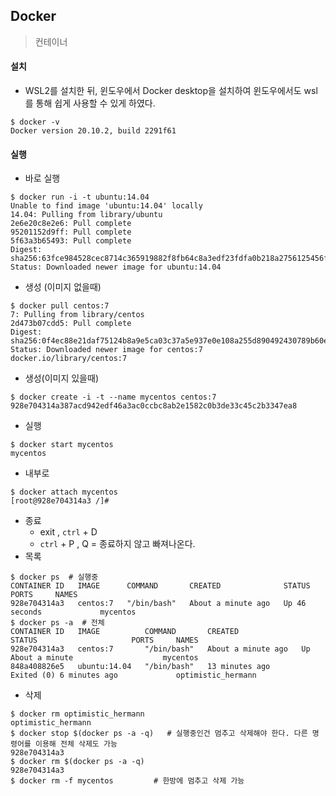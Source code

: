 ## Docker

> 컨테이너

#### 

#### 설치

* WSL2를 설치한 뒤, 윈도우에서 Docker desktop을 설치하여 윈도우에서도 wsl를 통해 쉽게 사용할 수 있게 하였다.

``````shell
$ docker -v
Docker version 20.10.2, build 2291f61
``````



#### 실행

* 바로 실행

```shell
$ docker run -i -t ubuntu:14.04
Unable to find image 'ubuntu:14.04' locally
14.04: Pulling from library/ubuntu
2e6e20c8e2e6: Pull complete
95201152d9ff: Pull complete
5f63a3b65493: Pull complete
Digest: sha256:63fce984528cec8714c365919882f8fb64c8a3edf23fdfa0b218a2756125456f
Status: Downloaded newer image for ubuntu:14.04
```

* 생성 (이미지 없을때)

```shell
$ docker pull centos:7
7: Pulling from library/centos
2d473b07cdd5: Pull complete
Digest: sha256:0f4ec88e21daf75124b8a9e5ca03c37a5e937e0e108a255d890492430789b60e
Status: Downloaded newer image for centos:7
docker.io/library/centos:7
```

* 생성(이미지 있을때)

```shell
$ docker create -i -t --name mycentos centos:7
928e704314a387acd942edf46a3ac0ccbc8ab2e1582c0b3de33c45c2b3347ea8
```

* 실행

```shell
$ docker start mycentos
mycentos
```

* 내부로

```shell
$ docker attach mycentos
[root@928e704314a3 /]# 
```

* 종료
  * exit , `ctrl` + D
  * `ctrl` + P , Q = 종료하지 않고 빠져나온다.
* 목록

```SHELL
$ docker ps  # 실행중
CONTAINER ID   IMAGE      COMMAND       CREATED              STATUS          PORTS     NAMES
928e704314a3   centos:7   "/bin/bash"   About a minute ago   Up 46 seconds             mycentos
$ docker ps -a  # 전체
CONTAINER ID   IMAGE          COMMAND       CREATED              STATUS                     PORTS     NAMES
928e704314a3   centos:7       "/bin/bash"   About a minute ago   Up About a minute                    mycentos
848a408826e5   ubuntu:14.04   "/bin/bash"   13 minutes ago       Exited (0) 6 minutes ago             optimistic_hermann
```

* 삭제

```SHELL
$ docker rm optimistic_hermann  
optimistic_hermann
$ docker stop $(docker ps -a -q)   # 실행중인건 멈추고 삭제해야 한다. 다른 명령어를 이용해 전체 삭제도 가능
928e704314a3
$ docker rm $(docker ps -a -q)
928e704314a3
$ docker rm -f mycentos			# 한방에 멈추고 삭제 가능
```

